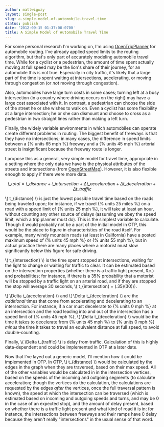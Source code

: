 ```yaml
---
author: mattwigway
layout: single-post
slug: a-simple-model-of-automobile-travel-time
status: publish
date: '2012-09-15 01:37:00-0700'
title: A Simple Model of Automobile Travel Time
---
```


For some personal research I'm working on, I'm using [OpenTripPlanner](http://opentripplanner.org) for automobile routing. I've already applied speed limits to the routing algorithm, but that's only part of accurately modeling automobile travel time. While for a cyclist or a pedestrian, the amount of time spent actually moving at full speed may be the lion's share of their journey, for an automobile this is not true. Especially in city traffic, it's likely that a large part of the time is spent waiting at intersections, accelerating, or moving through congestion (or _not_ moving through congestion).

Also, automobiles have large turn costs in some cases; turning left at a busy intersection (in a country where driving occurs on the right) may have a large cost associated with it. In contrast, a pedestrian can choose the side of the street he or she wishes to walk on. Even a cyclist has some flexibility at a large intersection; he or she can dismount and choose to cross as a pedestrian in two straight lines rather than making a left turn.

Finally, the widely variable environments in which automobiles can operate create different problems in routing. The biggest benefit of freeways is that they have no intersections; in many cases, the difference in speed limits between a {% units 65 mph %} freeway and a {% units 45 mph %} arterial street is insignificant because the freeway route is longer. 

I propose this as a general, very simple model for travel time, appropriate in a setting where the only data we have is the physical attributes of the streets and intersections (from [OpenStreetMap](http://openstreetmap.org)). However, it is also flexible enough to apply if there were more data.

$$ t\_{total} = t\_{distance} + t\_{intersection} + \Delta t\_{acceleration} + \Delta t\_{deceleration} + \Delta t\_{traffic} $$

\\( t\_{distance} \\) is just the lowest possible travel time based on the roads being traveled upon; for instance, if we travel {% units 25 miles %} on a road with a speed limit of {% units 25 mph %}, it will take at least an hour, without counting any other source of delays (assuming we obey the speed limit, which a trip planner must do). This is the simplest variable to calculate. Though it would probably not be a part of the initial model in OTP, this would be the place to figure in characteristics of the road itself. For example, many windy mountain roads (at least in California) have a posted maximum speed of {% units 45 mph %} or {% units 55 mph %}, but in actual practice there are many places where a motorist must slow significantly below this figure for safe driving.

\\( t\_{intersection} \\) is the time spent stopped at intersections, waiting for the light to change or waiting for traffic to clear. It can be estimated based on the intersection properties (whether there is a traffic light present, &c.) and probabilities; for instance, if there is a 35% probability that a motorist will be stopped by a traffic light on an arterial road, and if they are stopped the stop will average 30 seconds, \\( t\_{intersection} = (.35)(30)\\).

\\( \Delta t\_{acceleration} \\) and \\( \Delta t\_{deceleration} \\) are the _additional_ times that come from accelerating and decelerating to an intersection. For instance, if a car must decelerate to {% units 0 mph %} at an intersection and the road leading into and out of the intersection has a speed limit of {% units 45 mph %}, \\( \Delta t\_{deceleration} \\) would be the time it takes to decelerate from {% units 45 mph %} to {% units 0 mph %} _minus_ the time it takes to travel an equivalent distance at full speed, to avoid double-counting.

Finally, \\( \Delta t\_{traffic} \\) is delay from traffic. Calculation of this is highly data-dependent and could be implemented in OTP at a later date.

Now that I've layed out a generic model, I'll mention how it could be implemented in OTP. In OTP, \\( t\_{distance} \\) would be calculated by the edges in the graph when they are traversed, based on their max speed. All of the other variables would be calculated in in the intersection vertices, based on the speeds of the incoming and outgoing segments (to calculate acceleration; though the vertices do the calculation, the calculations are requested by the edges _after_ the vertices, once the full traversal pattern is known), the speed at which the intersection can be traversed (which is estimated based on incoming and outgoing speeds and turns, and may be 0 in the case of an expected stop), and the amount of delay present, based on whether there is a traffic light present and what kind of road it is in; for instance, the intersections between freeways and their ramps have 0 delay because they aren't really "intersections" in the usual sense of that word.
